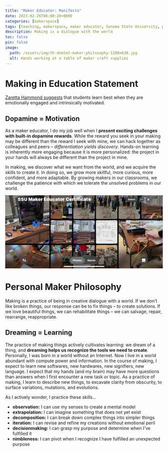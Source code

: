 ```yaml
---
title: "Maker Educator: Manifesto"
date: 2023-02-26T00:00:20+0000
categories: [makerspace]
tags: [teaching, makerspace, maker educator, Sonoma State University, pedagogy]
description: Making is a dialogue with the world
toc: false
pin: false
image:
  path: /assets/img/th-domlet-maker-philosophy-1200x630.jpg
  alt: Hands working at a table of maker craft supplies
---
```


# Making in Education Statement

[Zaretta Hammond suggests](https://crtandthebrain.com/about/) that students learn best when they are emotionally engaged and intrinsically motivated.

## Dopamine = Motivation

As a maker educator, I do my job well when I **present exciting challenges with built-in dopamine rewards**. While the reward you seek in your making may be different than the reward I seek with mine, we can hack together as colleagues and peers – _differentiation yields discovery_. Hands-on learning is inherently more engaging because it is more personalized: the project in your hands will always be different than the project in mine.

In making, we discover what we want from the world, and we acquire the skills to create it. In doing so, we grow more skillful, more curious, more confident, and more adaptable. By growing makers in our classrooms, we challenge the patience with which we tolerate the unsolved problems in our world.

[![Photo Album for SSU Maker Educator Certificate on Flickr](/assets/img/maker-educator/domlet-ssu-maker-certificate-collage.jpg)](https://www.flickr.com/photos/dombrassey/albums/72177720322581085)

# Personal Maker Philosophy

Making is a practice of being in creative dialogue with a world. If we don’t like broken things, our response can be to fix things – to create solutions. If we love beautiful things, we can rehabilitate things – we can salvage, repair, rearrange, reappropriate.

## Dreaming = Learning

The practice of making things actively cultivates learning: we dream of a thing, and **dreaming helps us recognize the tools we need to create**. Personally, I was born in a world without an Internet. Now I live in a world abundant with compute power and information. In the course of making, I expect to learn new softwares, new hardwares, new signifiers, new language. I expect that my hands (and my brain) may have more questions than answers when I first encounter a new task or topic. As a practice of making, I learn to describe new things, to excavate clarity from obscurity, to surface variations, mutations, and evolutions.

As I actively wonder, I practice these skills...

- **observation:** I can use my senses to create a mental model
- **extrapolation:** I can imagine something that does not yet exist
- **decomposition:** I can break down complex things into simpler things
- **iteration:** I can revise and refine my creations without emotional peril
- **decisionmaking:** I can grasp my purpose and determine when I've fulfilled it
- **nimbleness:** I can pivot when I recognize I have fulfilled an unexpected purpose
